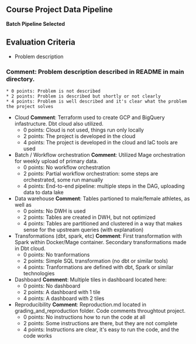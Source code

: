 ## Course Project Data Pipeline 

**Batch Pipeline Selected**

## Evaluation Criteria

* Problem description
### Comment: Problem description described in README in main directory. 
    * 0 points: Problem is not described
    * 2 points: Problem is described but shortly or not clearly 
    * 4 points: Problem is well described and it's clear what the problem the project solves
* Cloud
**Comment**: Terraform used to create GCP and BigQuery infastructure. Dbt cloud also utilized. 
    * 0 points: Cloud is not used, things run only locally
    * 2 points: The project is developed in the cloud
    * 4 points: The project is developed in the cloud and IaC tools are used
* Batch / Workflow orchestration
**Comment**: Utilized Mage orchestration for weekly upload of primary data.
    * 0 points: No workflow orchestration
    * 2 points: Partial workflow orchestration: some steps are orchestrated, some run manually
    * 4 points: End-to-end pipeline: multiple steps in the DAG, uploading data to data lake
* Data warehouse
**Comment**: Tables partioned to male/female athletes, as well as 
    * 0 points: No DWH is used
    * 2 points: Tables are created in DWH, but not optimized
    * 4 points: Tables are partitioned and clustered in a way that makes sense for the upstream queries (with explanation)
* Transformations (dbt, spark, etc)
**Comment**: First transformation with Spark within Docker/Mage container. Secondary transformations made in Dbt cloud.
    * 0 points: No tranformations
    * 2 points: Simple SQL transformation (no dbt or similar tools)
    * 4 points: Tranformations are defined with dbt, Spark or similar technologies
* Dashboard
**Comment**: Multiple tiles in dashboard located here: 
    * 0 points: No dashboard
    * 2 points: A dashboard with 1 tile
    * 4 points: A dashboard with 2 tiles
* Reproducibility
**Comment**: Reproduction.md located in grading_and_reproduction folder. Code comments throughtout project.
    * 0 points: No instructions how to run the code at all
    * 2 points: Some instructions are there, but they are not complete
    * 4 points: Instructions are clear, it's easy to run the code, and the code works

